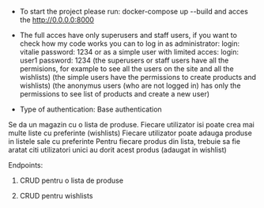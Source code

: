 * To start the project please run: docker-compose up --build and acces the http://0.0.0.0:8000

* The full acces have only superusers and staff users, if you want to check how my code works you can to log in 
as administrator:
                login: vitalie
                password: 1234
or as a simple user with limited acces:
                login: user1
                password: 1234
    (the superusers or staff users have all the permisions, for example to see all the users on the site and all the wishlists)
    (the simple users have the permissions to create products and wishlists)
    (the anonymus users (who are not logged in) has only the permissions to see list of products and create a new user)

* Type of authentication: Base authentication


Se da un magazin cu o lista de produse.
Fiecare utilizator isi poate crea mai multe liste cu preferinte (wishlists)
Fiecare utilizator poate adauga produse in listele sale cu preferinte
Pentru fiecare produs din lista, trebuie sa fie aratat citi utilizatori unici au dorit acest produs (adaugat in wishlist)


Endpoints: 

1. CRUD pentru o lista de produse

2. CRUD pentru wishlists 

    
